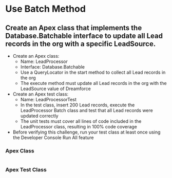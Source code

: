 # Use Batch Method

## Create an Apex class that implements the Database.Batchable interface to update all Lead records in the org with a specific LeadSource.
* Create an Apex class:
  * Name: LeadProcessor
  * Interface: Database.Batchable
  * Use a QueryLocator in the start method to collect all Lead records in the org
  * The execute method must update all Lead records in the org with the LeadSource value of Dreamforce
* Create an Apex test class:
  * Name: LeadProcessorTest
  * In the test class, insert 200 Lead records, execute the LeadProcessor Batch class and test that all Lead records were updated correctly
  * The unit tests must cover all lines of code included in the LeadProcessor class, resulting in 100% code coverage
* Before verifying this challenge, run your test class at least once using the Developer Console Run All feature

### Apex Class

```
```

### Apex Test Class

```
``` 
